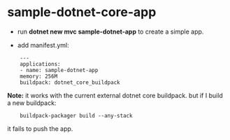 
# sample-dotnet-core-app

  

* run **dotnet new mvc sample-dotnet-app** to create a simple app.

* add manifest.yml:

```
    ---
    applications:
    - name: sample-dotnet-app
    memory: 256M
    buildpack: dotnet_core_buildpack
```

**Note:** it works with the current external dotnet core buildpack. but if I build a new buildpack:
```
    buildpack-packager build --any-stack
```

it fails to push the app.
